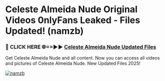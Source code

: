 # Celeste Almeida Nude Original Videos 0nlyFans Leaked - Files Updated! (namzb)

<h3>🔴 CLICK HERE 🌐==►► <a href="https://tinyurl.com/yc6ubb5a" rel="nofollow">Celeste Almeida Nude Updated Files</a></h3>

Get Celeste Almeida Nude and all content. Now you can access all videos and pictures of Celeste Almeida Nude. New Updated Files 2025!

[![namzb](https://i.imgur.com/7eu0CRL.gif)](https://tinyurl.com/yc6ubb5a)
